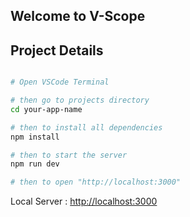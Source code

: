 
## Welcome to V-Scope



## Project Details

```bash

# Open VSCode Terminal

# then go to projects directory
cd your-app-name

# then to install all dependencies
npm install

# then to start the server
npm run dev

# then to open "http://localhost:3000"

```

Local Server : [http://localhost:3000](http://localhost:3000) 